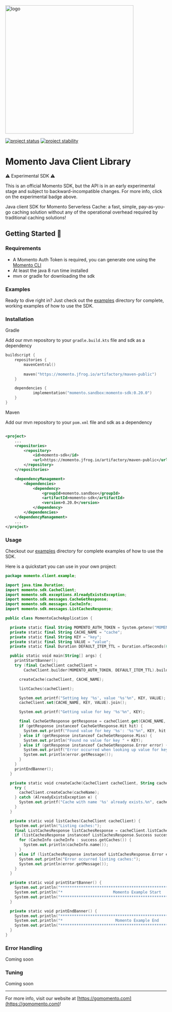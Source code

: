 <head>
  <meta name="Momento Java Client Library Documentation" content="Java client software development kit for Momento Serverless Cache">
</head>
<img src="https://docs.momentohq.com/img/logo.svg" alt="logo" width="400"/>

[![project status](https://momentohq.github.io/standards-and-practices/badges/project-status-official.svg)](https://github.com/momentohq/standards-and-practices/blob/main/docs/momento-on-github.md)
[![project stability](https://momentohq.github.io/standards-and-practices/badges/project-stability-experimental.svg)](https://github.com/momentohq/standards-and-practices/blob/main/docs/momento-on-github.md) 

# Momento Java Client Library


:warning: Experimental SDK :warning:

This is an official Momento SDK, but the API is in an early experimental stage and subject to backward-incompatible
changes.  For more info, click on the experimental badge above.


Java client SDK for Momento Serverless Cache: a fast, simple, pay-as-you-go caching solution without
any of the operational overhead required by traditional caching solutions!



## Getting Started :running:

### Requirements

- A Momento Auth Token is required, you can generate one using the [Momento CLI](https://github.com/momentohq/momento-cli)
- At least the java 8 run time installed
- mvn or gradle for downloading the sdk

### Examples

Ready to dive right in? Just check out the [examples](./examples/README.md) directory for complete, working examples of
how to use the SDK.

### Installation

Gradle

Add our mvn repository to your `gradle.build.kts` file and sdk as a dependency

```kotlin
buildscript {
    repositories {
        mavenCentral()
        
        maven("https://momento.jfrog.io/artifactory/maven-public")
    }

    dependencies {
            implementation("momento.sandbox:momento-sdk:0.20.0")
    }
}
```

Maven

Add our mvn repository to your `pom.xml` file and sdk as a dependency

```xml

<project>
    ...
    <repositories>
        <repository>
            <id>momento-sdk</id>
            <url>https://momento.jfrog.io/artifactory/maven-public</url>
        </repository>
    </repositories>

    <dependencyManagement>
        <dependencies>
            <dependency>
                <groupId>momento.sandbox</groupId>
                <artifactId>momento-sdk</artifactId>
                <version>0.20.0</version>
            </dependency>
        </dependencies>
    </dependencyManagement>
    ...
</project>
```

### Usage

Checkout our [examples](./examples/README.md) directory for complete examples of how to use the SDK.

Here is a quickstart you can use in your own project:

```kotlin
package momento.client.example;

import java.time.Duration;
import momento.sdk.CacheClient;
import momento.sdk.exceptions.AlreadyExistsException;
import momento.sdk.messages.CacheGetResponse;
import momento.sdk.messages.CacheInfo;
import momento.sdk.messages.ListCachesResponse;

public class MomentoCacheApplication {

  private static final String MOMENTO_AUTH_TOKEN = System.getenv("MOMENTO_AUTH_TOKEN");
  private static final String CACHE_NAME = "cache";
  private static final String KEY = "key";
  private static final String VALUE = "value";
  private static final Duration DEFAULT_ITEM_TTL = Duration.ofSeconds(60);

  public static void main(String[] args) {
    printStartBanner();
    try (final CacheClient cacheClient =
        CacheClient.builder(MOMENTO_AUTH_TOKEN, DEFAULT_ITEM_TTL).build()) {

      createCache(cacheClient, CACHE_NAME);

      listCaches(cacheClient);

      System.out.printf("Setting key '%s', value '%s'%n", KEY, VALUE);
      cacheClient.set(CACHE_NAME, KEY, VALUE).join();

      System.out.printf("Getting value for key '%s'%n", KEY);

      final CacheGetResponse getResponse = cacheClient.get(CACHE_NAME, KEY).join();
      if (getResponse instanceof CacheGetResponse.Hit hit) {
        System.out.printf("Found value for key '%s': '%s'%n", KEY, hit.valueString());
      } else if (getResponse instanceof CacheGetResponse.Miss) {
        System.out.println("Found no value for key " + KEY);
      } else if (getResponse instanceof CacheGetResponse.Error error) {
        System.out.printf("Error occurred when looking up value for key '%s':%n", KEY);
        System.out.println(error.getMessage());
      }
    }
    printEndBanner();
  }

  private static void createCache(CacheClient cacheClient, String cacheName) {
    try {
      cacheClient.createCache(cacheName);
    } catch (AlreadyExistsException e) {
      System.out.printf("Cache with name '%s' already exists.%n", cacheName);
    }
  }

  private static void listCaches(CacheClient cacheClient) {
    System.out.println("Listing caches:");
    final ListCachesResponse listCachesResponse = cacheClient.listCaches();
    if (listCachesResponse instanceof ListCachesResponse.Success success) {
      for (CacheInfo cacheInfo : success.getCaches()) {
        System.out.println(cacheInfo.name());
      }
    } else if (listCachesResponse instanceof ListCachesResponse.Error error) {
      System.out.println("Error occurred listing caches:");
      System.out.println(error.getMessage());
    }
  }

  private static void printStartBanner() {
    System.out.println("******************************************************************");
    System.out.println("*                      Momento Example Start                     *");
    System.out.println("******************************************************************");
  }

  private static void printEndBanner() {
    System.out.println("******************************************************************");
    System.out.println("*                       Momento Example End                      *");
    System.out.println("******************************************************************");
  }
}

```

### Error Handling

Coming soon

### Tuning

Coming soon

----------------------------------------------------------------------------------------
For more info, visit our website at [https://gomomento.com](https://gomomento.com)!
